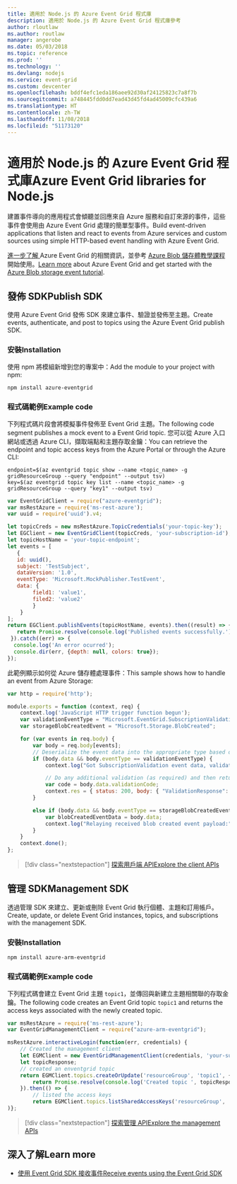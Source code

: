 ```yaml
---
title: 適用於 Node.js 的 Azure Event Grid 程式庫
description: 適用於 Node.js 的 Azure Event Grid 程式庫參考
author: rloutlaw
ms.author: routlaw
manager: angerobe
ms.date: 05/03/2018
ms.topic: reference
ms.prod: ''
ms.technology: ''
ms.devlang: nodejs
ms.service: event-grid
ms.custom: devcenter
ms.openlocfilehash: bddf4efc1eda186aee92d30af24125823c7a8f7b
ms.sourcegitcommit: a748445fdd0dd7ead43d45fd4ad45009cfc439a6
ms.translationtype: HT
ms.contentlocale: zh-TW
ms.lasthandoff: 11/08/2018
ms.locfileid: "51173120"
---
```

# <a name="azure-event-grid-libraries-for-nodejs"></a><span data-ttu-id="becc5-103">適用於 Node.js 的 Azure Event Grid 程式庫</span><span class="sxs-lookup"><span data-stu-id="becc5-103">Azure Event Grid libraries for Node.js</span></span>

<span data-ttu-id="becc5-104">建置事件導向的應用程式會傾聽並回應來自 Azure 服務和自訂來源的事件，這些事件會使用由 Azure Event Grid 處理的簡單型事件。</span><span class="sxs-lookup"><span data-stu-id="becc5-104">Build event-driven applications that listen and react to events from Azure services and custom sources using simple HTTP-based event handling with Azure Event Grid.</span></span>

<span data-ttu-id="becc5-105">[進一步了解 ](/azure/event-grid/overview)Azure Event Grid 的相關資訊，並參考 [Azure Blob 儲存體教學課程](/azure/storage/blobs/storage-blob-event-quickstart)開始使用。</span><span class="sxs-lookup"><span data-stu-id="becc5-105">[Learn more](/azure/event-grid/overview) about Azure Event Grid and get started with the [Azure Blob storage event tutorial](/azure/storage/blobs/storage-blob-event-quickstart).</span></span> 

## <a name="publish-sdk"></a><span data-ttu-id="becc5-106">發佈 SDK</span><span class="sxs-lookup"><span data-stu-id="becc5-106">Publish SDK</span></span>

<span data-ttu-id="becc5-107">使用 Azure Event Grid 發佈 SDK 來建立事件、驗證並發佈至主題。</span><span class="sxs-lookup"><span data-stu-id="becc5-107">Create events, authenticate, and post to topics using the Azure Event Grid publish SDK.</span></span>

### <a name="installation"></a><span data-ttu-id="becc5-108">安裝</span><span class="sxs-lookup"><span data-stu-id="becc5-108">Installation</span></span>

<span data-ttu-id="becc5-109">使用 npm 將模組新增到您的專案中：</span><span class="sxs-lookup"><span data-stu-id="becc5-109">Add the module to your project with npm:</span></span>

```bash
npm install azure-eventgrid
```

### <a name="example-code"></a><span data-ttu-id="becc5-110">程式碼範例</span><span class="sxs-lookup"><span data-stu-id="becc5-110">Example code</span></span>

<span data-ttu-id="becc5-111">下列程式碼片段會將模擬事件發佈至 Event Grid 主題。</span><span class="sxs-lookup"><span data-stu-id="becc5-111">The following code segment publishes a mock event to a Event Grid topic.</span></span> <span data-ttu-id="becc5-112">您可以從 Azure 入口網站或透過 Azure CLI，擷取端點和主題存取金鑰：</span><span class="sxs-lookup"><span data-stu-id="becc5-112">You can retrieve the endpoint and topic access keys from the Azure Portal or through the Azure CLI:</span></span>

```azurecli-interactive
endpoint=$(az eventgrid topic show --name <topic_name> -g gridResourceGroup --query "endpoint" --output tsv)
key=$(az eventgrid topic key list --name <topic_name> -g gridResourceGroup --query "key1" --output tsv)
```

```javascript
var EventGridClient = require("azure-eventgrid");
var msRestAzure = require('ms-rest-azure');
var uuid = require('uuid').v4;

let topicCreds = new msRestAzure.TopicCredentials('your-topic-key');
let EGClient = new EventGridClient(topicCreds, 'your-subscription-id');
let topicHostName = 'your-topic-endpoint';
let events = [
   {
   id: uuid(),
   subject: 'TestSubject',
   dataVersion: '1.0',
   eventType: 'Microsoft.MockPublisher.TestEvent',
   data: {
        field1: 'value1',
        filed2: 'value2'
        }
    }
];
return EGClient.publishEvents(topicHostName, events).then((result) => {
   return Promise.resolve(console.log('Published events successfully.'));
 }).catch((err) => {
  console.log('An error ocurred');
  console.dir(err, {depth: null, colors: true});
});
```

<span data-ttu-id="becc5-113">此範例顯示如何從 Azure 儲存體處理事件：</span><span class="sxs-lookup"><span data-stu-id="becc5-113">This sample shows how to handle an event from Azure Storage:</span></span>

```javascript
var http = require('http');

module.exports = function (context, req) {
    context.log('JavaScript HTTP trigger function begun');
    var validationEventType = "Microsoft.EventGrid.SubscriptionValidationEvent";
    var storageBlobCreatedEvent = "Microsoft.Storage.BlobCreated";

    for (var events in req.body) {
        var body = req.body[events];
        // Deserialize the event data into the appropriate type based on event type  
        if (body.data && body.eventType == validationEventType) {
            context.log("Got SubscriptionValidation event data, validation code: " + body.data.validationCode + " topic: " + body.topic);

            // Do any additional validation (as required) and then return back the below response
            var code = body.data.validationCode;
            context.res = { status: 200, body: { "ValidationResponse": code } };
        }

        else if (body.data && body.eventType == storageBlobCreatedEvent) {
            var blobCreatedEventData = body.data;
            context.log("Relaying received blob created event payload:" + JSON.stringify(blobCreatedEventData));
        }
    }
    context.done();
};
```

> [!div class="nextstepaction"]
> [<span data-ttu-id="becc5-114">探索用戶端 API</span><span class="sxs-lookup"><span data-stu-id="becc5-114">Explore the client APIs</span></span>](/javascript/api/overview/azure/eventgrid/client)

## <a name="management-sdk"></a><span data-ttu-id="becc5-115">管理 SDK</span><span class="sxs-lookup"><span data-stu-id="becc5-115">Management SDK</span></span>

<span data-ttu-id="becc5-116">透過管理 SDK 來建立、更新或刪除 Event Grid 執行個體、主題和訂用帳戶。</span><span class="sxs-lookup"><span data-stu-id="becc5-116">Create, update, or delete Event Grid instances, topics, and subscriptions with the management SDK.</span></span>

### <a name="installation"></a><span data-ttu-id="becc5-117">安裝</span><span class="sxs-lookup"><span data-stu-id="becc5-117">Installation</span></span>

```
npm install azure-arm-eventgrid
```

### <a name="example-code"></a><span data-ttu-id="becc5-118">程式碼範例</span><span class="sxs-lookup"><span data-stu-id="becc5-118">Example code</span></span>

<span data-ttu-id="becc5-119">下列程式碼會建立 Event Grid 主題 `topic1`，並傳回與新建立主題相關聯的存取金鑰。</span><span class="sxs-lookup"><span data-stu-id="becc5-119">The following code creates an Event Grid topic `topic1` and returns the access keys associated with the newly created topic.</span></span>

```javascript
var msRestAzure = require('ms-rest-azure');
var EventGridManagementClient = require("azure-arm-eventgrid");

msRestAzure.interactiveLogin(function(err, credentials) {
    // Created the management client
    let EGMClient = new EventGridManagementClient(credentials, 'your-subscription-id');
    let topicResponse;
    // created an enventgrid topic
    return EGMClient.topics.createOrUpdate('resourceGroup', 'topic1', { location: 'westus' }).then((topicResponse) => {
        return Promise.resolve(console.log('Created topic ', topicResponse));
    }).then(() => {
        // listed the access keys
        return EGMClient.topics.listSharedAccessKeys('resourceGroup', 'topic1')}
)};
```

> [!div class="nextstepaction"]
> [<span data-ttu-id="becc5-120">探索管理 API</span><span class="sxs-lookup"><span data-stu-id="becc5-120">Explore the management APIs</span></span>](/javascript/api/overview/azure/eventgrid/management)

## <a name="learn-more"></a><span data-ttu-id="becc5-121">深入了解</span><span class="sxs-lookup"><span data-stu-id="becc5-121">Learn more</span></span>

- [<span data-ttu-id="becc5-122">使用 Event Grid SDK 接收事件</span><span class="sxs-lookup"><span data-stu-id="becc5-122">Receive events using the Event Grid SDK</span></span>](/azure/event-grid/receive-events)
